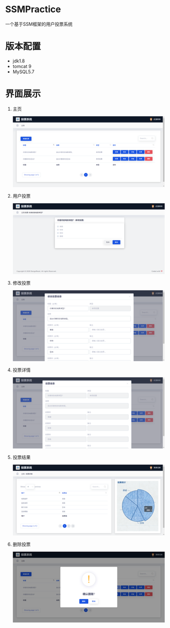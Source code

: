 # SSMPractice
一个基于SSM框架的用户投票系统



# 版本配置

- jdk1.8
- tomcat 9
- MySQL5.7



# 界面展示

1. 主页

   ![image-20200710170500813](.\img\image-20200710170500813.png)

2. 用户投票

   ![image-20200710170522249](.\img\image-20200710170522249.png)

3. 修改投票

   ![image-20200710170635204](.\img\image-20200710170635204.png)

4. 投票详情

   ![image-20200710170647754](.\img\image-20200710170647754.png)

5. 投票结果

   ![image-20200710170855859](.\img\image-20200710170855859.png)

6. 删除投票

   ![image-20200710170907053](.\img\image-20200710170907053.png)
